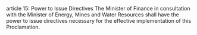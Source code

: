 article 15: Power to Issue Directives
The Minister of Finance in consultation with the Minister of Energy, Mines and Water Resources shall have the power to issue directives necessary for the effective implementation of this Proclamation.
<ul>
</ul>
